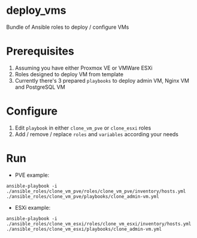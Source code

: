 # deploy_vms
Bundle of Ansible roles to deploy / configure VMs

# Prerequisites
1. Assuming you have either Proxmox VE or VMWare ESXi
2. Roles designed to deploy VM from template
3. Currently there's 3 prepared ```playbooks``` to deploy admin VM, Nginx VM and PostgreSQL VM

# Configure
1. Edit ```playbook``` in either ```clone_vm_pve``` or ```clone_esxi``` roles
2. Add / remove / replace ```roles``` and ```variables``` according your needs

# Run
  - PVE example:

```ansible-playbook -i ./ansible_roles/clone_vm_pve/roles/clone_vm_pve/inventory/hosts.yml ./ansible_roles/clone_vm_pve/playbooks/clone_admin-vm.yml```
  
  - ESXi example:

```ansible-playbook -i ./ansible_roles/clone_vm_esxi/roles/clone_vm_esxi/inventory/hosts.yml ./ansible_roles/clone_vm_esxi/playbooks/clone_admin-vm.yml```
